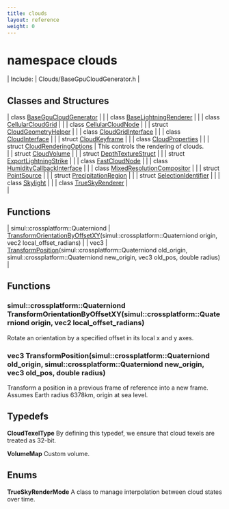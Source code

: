 ```yaml
---
title: clouds
layout: reference
weight: 0
---
```

namespace clouds
===

| Include: | Clouds/BaseGpuCloudGenerator.h |



Classes and Structures
---

| class [BaseGpuCloudGenerator](clouds/basegpucloudgenerator.html) |  |
| class [BaseLightningRenderer](clouds/baselightningrenderer.html) |  |
| class [CellularCloudGrid](clouds/cellularcloudgrid.html) |  |
| class [CellularCloudNode](clouds/cellularcloudnode.html) |  |
| struct [CloudGeometryHelper](clouds/cloudgeometryhelper.html) |  |
| class [CloudGridInterface](clouds/cloudgridinterface.html) |  |
| class [CloudInterface](clouds/cloudinterface.html) |  |
| struct [CloudKeyframe](clouds/cloudkeyframe.html) |  |
| class [CloudProperties](clouds/cloudproperties.html) |  |
| struct [CloudRenderingOptions](clouds/cloudrenderingoptions.html) | This controls the rendering of clouds.<br> |
| struct [CloudVolume](clouds/cloudvolume.html) |  |
| struct [DepthTextureStruct](clouds/depthtexturestruct.html) |  |
| struct [ExportLightningStrike](clouds/exportlightningstrike.html) |  |
| class [FastCloudNode](clouds/fastcloudnode.html) |  |
| class [HumidityCallbackInterface](clouds/humiditycallbackinterface.html) |  |
| class [MixedResolutionCompositor](clouds/mixedresolutioncompositor.html) |  |
| struct [PointSource](clouds/pointsource.html) |  |
| struct [PrecipitationRegion](clouds/precipitationregion.html) |  |
| struct [SelectionIdentifier](clouds/selectionidentifier.html) |  |
| class [Skylight](clouds/skylight.html) |  |
| class [TrueSkyRenderer](clouds/trueskyrenderer.html) | <br> |

Functions
---

| simul::crossplatform::Quaterniond | [TransformOrientationByOffsetXY](#TransformOrientationByOffsetXY)(simul::crossplatform::Quaterniond origin, vec2 local_offset_radians) |
| vec3 | [TransformPosition](#TransformPosition)(simul::crossplatform::Quaterniond old_origin, simul::crossplatform::Quaterniond new_origin, vec3 old_pos, double radius) |


Functions
---
<a name="TransformOrientationByOffsetXY"></a>
### simul::crossplatform::Quaterniond TransformOrientationByOffsetXY(simul::crossplatform::Quaterniond origin, vec2 local_offset_radians)
Rotate an orientation by a specified offset in its local x and y axes.
<a name="TransformPosition"></a>
### vec3 TransformPosition(simul::crossplatform::Quaterniond old_origin, simul::crossplatform::Quaterniond new_origin, vec3 old_pos, double radius)
Transform a position in a previous frame of reference into a new frame. Assumes Earth radius 6378km, origin at sea level.

Typedefs
---

**CloudTexelType**  By defining this typedef, we ensure that cloud texels are treated as 32-bit.

**VolumeMap**  Custom volume.

Enums
---

**TrueSkyRenderMode**  A class to manage interpolation between cloud states over time.
